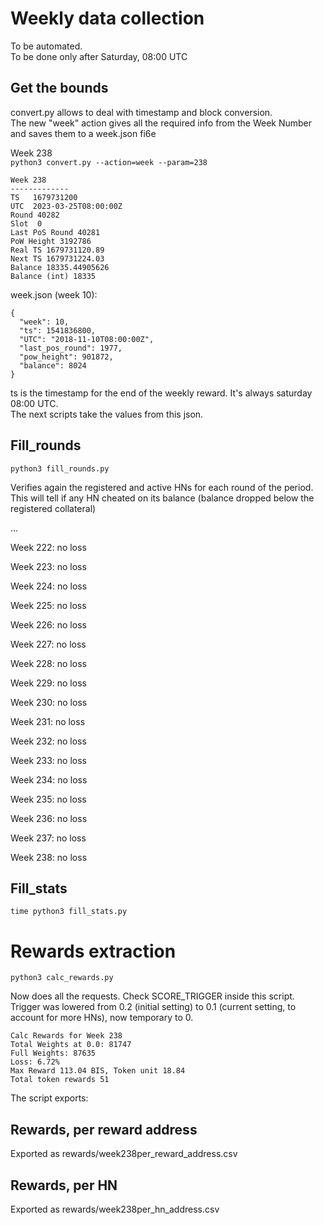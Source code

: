 # Weekly data collection

To be automated.  
To be done only after Saturday, 08:00 UTC


## Get the bounds

convert.py allows to deal with timestamp and block conversion.  
The new "week" action gives all the required info from the Week Number and saves them to a week.json fi6e

Week 238  
`python3 convert.py --action=week --param=238`

```
Week 238
-------------
TS   1679731200
UTC  2023-03-25T08:00:00Z
Round 40282
Slot  0
Last PoS Round 40281
PoW Height 3192786
Real TS 1679731120.89
Next TS 1679731224.03
Balance 18335.44905626
Balance (int) 18335
```

week.json (week 10):
```
{
  "week": 10,
  "ts": 1541836800,
  "UTC": "2018-11-10T08:00:00Z",
  "last_pos_round": 1977,
  "pow_height": 901872,
  "balance": 8024
}
```
 
ts is the timestamp for the end of the weekly reward. It's always saturday 08:00 UTC.  
The next scripts take the values from this json.

## Fill_rounds

`python3 fill_rounds.py`  

Verifies again the registered and active HNs for each round of the period.   
This will tell if any HN cheated on its balance (balance dropped below the registered collateral)

...

Week 222:  no loss  

Week 223:  no loss  

Week 224:  no loss  

Week 225:  no loss  

Week 226:  no loss  

Week 227:  no loss  

Week 228:  no loss  

Week 229:  no loss  

Week 230:  no loss  

Week 231:  no loss  

Week 232:  no loss  

Week 233:  no loss  

Week 234:  no loss  

Week 235:  no loss  

Week 236:  no loss  

Week 237:  no loss  

Week 238:  no loss  


## Fill_stats

`time python3 fill_stats.py`  

# Rewards extraction

`python3 calc_rewards.py`

Now does all the requests. Check SCORE_TRIGGER inside this script.  
Trigger was lowered from 0.2 (initial setting) to 0.1 (current setting, to account for more HNs), now temporary to 0.

```
Calc Rewards for Week 238
Total Weights at 0.0: 81747
Full Weights: 87635
Loss: 6.72%
Max Reward 113.04 BIS, Token unit 18.84
Total token rewards 51

```

The script exports:
 
## Rewards, per reward address  
Exported as rewards/week238per_reward_address.csv

## Rewards, per HN
Exported as rewards/week238per_hn_address.csv
